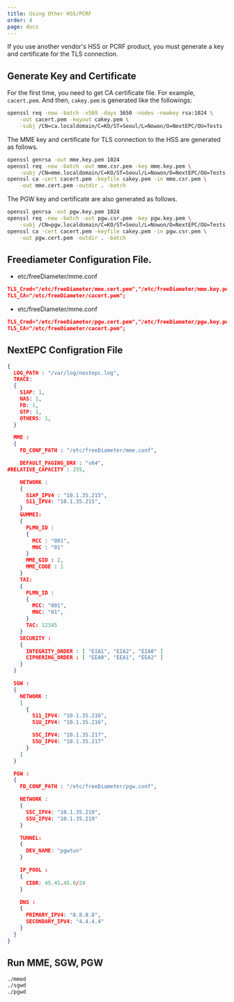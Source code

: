 ```yaml
---
title: Using Other HSS/PCRF
order: 4
page: docs
---
```



If you use another vendor's HSS or PCRF product, you must generate a key and certificate for the TLS connection.

## Generate Key and Certificate

For the first time, you need to get CA certificate file. For example, `cacert.pem`. And then, `cakey.pem` is generated like the followings:

```bash
openssl req -new -batch -x509 -days 3650 -nodes -newkey rsa:1024 \
    -out cacert.pem -keyout cakey.pem \
    -subj /CN=ca.localdomain/C=KO/ST=Seoul/L=Nowon/O=NextEPC/OU=Tests
```

The MME key and certificate for TLS connection to the HSS are generated as follows.

```bash
openssl genrsa -out mme.key.pem 1024
openssl req -new -batch -out mme.csr.pem -key mme.key.pem \
    -subj /CN=mme.localdomain/C=KO/ST=Seoul/L=Nowon/O=NextEPC/OU=Tests
openssl ca -cert cacert.pem -keyfile cakey.pem -in mme.csr.pem \
    -out mme.cert.pem -outdir . -batch
```

The PGW key and certificate are also generated as follows.
```bash
openssl genrsa -out pgw.key.pem 1024
openssl req -new -batch -out pgw.csr.pem -key pgw.key.pem \
    -subj /CN=pgw.localdomain/C=KO/ST=Seoul/L=Nowon/O=NextEPC/OU=Tests
openssl ca -cert cacert.pem -keyfile cakey.pem -in pgw.csr.pem \
    -out pgw.cert.pem -outdir . -batch
```

## Freediameter Configuration File.

  * etc/freeDiameter/mme.conf
```json
TLS_Cred="/etc/freeDiameter/mme.cert.pem","/etc/freeDiameter/mme.key.pem";
TLS_CA="/etc/freeDiameter/cacert.pem";
```

  * etc/freeDiameter/mme.conf
```json
TLS_Cred="/etc/freeDiameter/pgw.cert.pem","/etc/freeDiameter/pgw.key.pem";
TLS_CA="/etc/freeDiameter/cacert.pem";
```

## NextEPC Configration File

```json
{
  LOG_PATH : "/var/log/nextepc.log",
  TRACE:
  {
    S1AP: 1,
    NAS: 1,
    FD: 1,
    GTP: 1,
    OTHERS: 1,
  }

  MME :
  {
    FD_CONF_PATH : "/etc/freeDiameter/mme.conf",

    DEFAULT_PAGING_DRX : "v64",
#RELATIVE_CAPACITY : 255,

    NETWORK :
    {
      S1AP_IPV4 : "10.1.35.215",
      S11_IPV4: "10.1.35.215",
    }
    GUMMEI:
    {
      PLMN_ID : 
      {
        MCC : "001",
        MNC : "01"
      }
      MME_GID : 2,
      MME_CODE : 1
    }
    TAI:
    {
      PLMN_ID :
      {
        MCC: "001",
        MNC: "01",
      }
      TAC: 12345
    }
    SECURITY :
    {
      INTEGRITY_ORDER : [ "EIA1", "EIA2", "EIA0" ]
      CIPHERING_ORDER : [ "EEA0", "EEA1", "EEA2" ]
    }
  }

  SGW :
  {
    NETWORK :
    [
      {
        S11_IPV4: "10.1.35.216",
        S1U_IPV4: "10.1.35.216",

        S5C_IPV4: "10.1.35.217",
        S5U_IPV4: "10.1.35.217"
      }
    ]
  }

  PGW :
  {
    FD_CONF_PATH : "/etc/freeDiameter/pgw.conf",

    NETWORK :
    {
      S5C_IPV4: "10.1.35.219",
      S5U_IPV4: "10.1.35.219"
    }

    TUNNEL: 
    {
      DEV_NAME: "pgwtun"
    }

    IP_POOL :
    {
      CIDR: 45.45.45.0/24
    }

    DNS :
    {
      PRIMARY_IPV4: "8.8.8.8",
      SECONDARY_IPV4: "4.4.4.4"
    }
  }
}
```

## Run MME, SGW, PGW

```bash
./mmed
./sgwd
./pgwd
```
